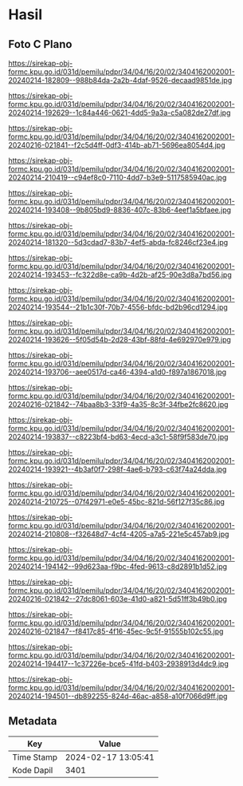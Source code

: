 # Hasil

## Foto C Plano

https://sirekap-obj-formc.kpu.go.id/031d/pemilu/pdpr/34/04/16/20/02/3404162002001-20240214-182809--988b84da-2a2b-4daf-9526-decaad9851de.jpg

https://sirekap-obj-formc.kpu.go.id/031d/pemilu/pdpr/34/04/16/20/02/3404162002001-20240214-192629--1c84a446-0621-4dd5-9a3a-c5a082de27df.jpg

https://sirekap-obj-formc.kpu.go.id/031d/pemilu/pdpr/34/04/16/20/02/3404162002001-20240216-021841--f2c5d4ff-0df3-414b-ab71-5696ea8054d4.jpg

https://sirekap-obj-formc.kpu.go.id/031d/pemilu/pdpr/34/04/16/20/02/3404162002001-20240214-210419--c94ef8c0-7110-4dd7-b3e9-5117585940ac.jpg

https://sirekap-obj-formc.kpu.go.id/031d/pemilu/pdpr/34/04/16/20/02/3404162002001-20240214-193408--9b805bd9-8836-407c-83b6-4eef1a5bfaee.jpg

https://sirekap-obj-formc.kpu.go.id/031d/pemilu/pdpr/34/04/16/20/02/3404162002001-20240214-181320--5d3cdad7-83b7-4ef5-abda-fc8246cf23e4.jpg

https://sirekap-obj-formc.kpu.go.id/031d/pemilu/pdpr/34/04/16/20/02/3404162002001-20240214-193453--fc322d8e-ca9b-4d2b-af25-90e3d8a7bd56.jpg

https://sirekap-obj-formc.kpu.go.id/031d/pemilu/pdpr/34/04/16/20/02/3404162002001-20240214-193544--21b1c30f-70b7-4556-bfdc-bd2b96cd1294.jpg

https://sirekap-obj-formc.kpu.go.id/031d/pemilu/pdpr/34/04/16/20/02/3404162002001-20240214-193626--5f05d54b-2d28-43bf-88fd-4e692970e979.jpg

https://sirekap-obj-formc.kpu.go.id/031d/pemilu/pdpr/34/04/16/20/02/3404162002001-20240214-193706--aee0517d-ca46-4394-a1d0-f897a1867018.jpg

https://sirekap-obj-formc.kpu.go.id/031d/pemilu/pdpr/34/04/16/20/02/3404162002001-20240216-021842--74baa8b3-33f9-4a35-8c3f-34fbe2fc8620.jpg

https://sirekap-obj-formc.kpu.go.id/031d/pemilu/pdpr/34/04/16/20/02/3404162002001-20240214-193837--c8223bf4-bd63-4ecd-a3c1-58f9f583de70.jpg

https://sirekap-obj-formc.kpu.go.id/031d/pemilu/pdpr/34/04/16/20/02/3404162002001-20240214-193921--4b3af0f7-298f-4ae6-b793-c63f74a24dda.jpg

https://sirekap-obj-formc.kpu.go.id/031d/pemilu/pdpr/34/04/16/20/02/3404162002001-20240214-210725--07f42971-e0e5-45bc-821d-56f127f35c86.jpg

https://sirekap-obj-formc.kpu.go.id/031d/pemilu/pdpr/34/04/16/20/02/3404162002001-20240214-210808--f32648d7-4cf4-4205-a7a5-221e5c457ab9.jpg

https://sirekap-obj-formc.kpu.go.id/031d/pemilu/pdpr/34/04/16/20/02/3404162002001-20240214-194142--99d623aa-f9bc-4fed-9613-c8d2891b1d52.jpg

https://sirekap-obj-formc.kpu.go.id/031d/pemilu/pdpr/34/04/16/20/02/3404162002001-20240216-021842--27dc8061-603e-41d0-a821-5d51ff3b49b0.jpg

https://sirekap-obj-formc.kpu.go.id/031d/pemilu/pdpr/34/04/16/20/02/3404162002001-20240216-021847--f8417c85-4f16-45ec-9c5f-91555b102c55.jpg

https://sirekap-obj-formc.kpu.go.id/031d/pemilu/pdpr/34/04/16/20/02/3404162002001-20240214-194417--1c37226e-bce5-41fd-b403-2938913d4dc9.jpg

https://sirekap-obj-formc.kpu.go.id/031d/pemilu/pdpr/34/04/16/20/02/3404162002001-20240214-194501--db892255-824d-46ac-a858-a10f7066d9ff.jpg


## Metadata

| Key        | Value               |
| ---------- | ------------------- |
| Time Stamp | 2024-02-17 13:05:41 |
| Kode Dapil | 3401                |



